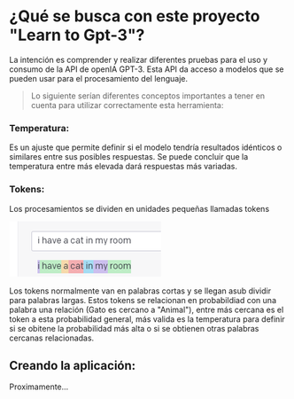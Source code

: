 # ¿Qué se busca con este proyecto "Learn to Gpt-3"?
La intención es comprender y realizar diferentes pruebas para el uso y consumo de la API de openIA GPT-3.
Esta API da acceso a modelos que se pueden usar para el procesamiento del lenguaje.

>Lo siguiente serían diferentes conceptos importantes a tener en cuenta para utilizar correctamente esta herramienta:
### Temperatura:
Es un ajuste que permite definir si el modelo tendría resultados idénticos o similares entre sus posibles respuestas. Se puede concluir que la temperatura entre más elevada dará respuestas más variadas.
### Tokens:
Los procesamientos se dividen en unidades pequeñas llamadas tokens

![](assets/img/tokens_division.png)

Los tokens normalmente van en palabras cortas y se llegan asub dividir para palabras largas. 
Estos tokens se relacionan en probabildiad con una palabra una relación (Gato es cercano a "Animal"), entre más cercana es el token a esta probabilidad general, más valida es la temperatura para definir si se obitene la probabilidad más alta o si se obtienen otras palabras cercanas relacionadas.

## Creando la aplicación:
Proximamente...